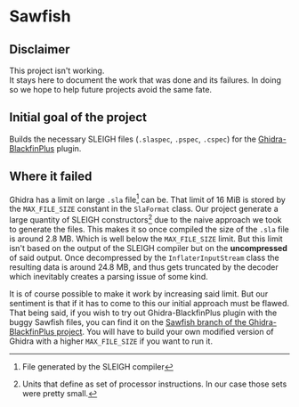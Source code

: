 # Sawfish

## Disclaimer

This project isn't working.  
It stays here to document the work that was done and its failures. In doing
so we hope to help future projects avoid the same fate.

## Initial goal of the project

Builds the necessary SLEIGH files (`.slaspec`, `.pspec`, `.cspec`)
for the [Ghidra-BlackfinPlus](https://github.com/hekar-lab/Ghidra-BlackFinPlus) plugin.

## Where it failed

Ghidra has a limit on large `.sla` file[^1] can be. That limit of 16 MiB is stored
by the `MAX_FILE_SIZE` constant in the `SlaFormat` class. Our project generate a
large quantity of SLEIGH constructors[^2] due to the naive approach we took to generate
the files. This makes it so once compiled the size of the `.sla` file is around
2.8 MB. Which is well below the `MAX_FILE_SIZE` limit. But this limit isn't based
on the output of the SLEIGH compiler but on the **uncompressed** of said output.
Once decompressed by the `InflaterInputStream` class the resulting data is around
24.8 MB, and thus gets truncated by the decoder which inevitably creates a parsing
issue of some kind.

It is of course possible to make it work by increasing said limit. But our sentiment
is that if it has to come to this our initial approach must be flawed. That being
said, if you wish to try out Ghidra-BlackfinPlus plugin with the buggy Sawfish
files, you can find it on the 
[Sawfish branch of the Ghidra-BlackfinPlus project](https://github.com/hekar-lab/Ghidra-BlackFinPlus/tree/sawfish).
You will have to build your own modified version of Ghidra with a higher `MAX_FILE_SIZE`
if you want to run it.

[^1]: File generated by the SLEIGH compiler
[^2]: Units that define as set of processor instructions. In our case those sets were pretty small.